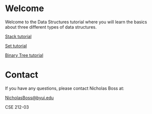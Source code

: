 # Welcome

Welcome to the Data Structures tutorial where you will learn the basics about three different types of data structures.

[Stack tutorial](https://link.here)

[Set tutorial](https://link.here)

[Binary Tree tutorial](https://link.here)

# Contact

If you have any questions, please contact Nicholas Boss at:

NicholasBoss@byui.edu

CSE 212-03